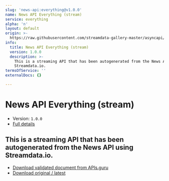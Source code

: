 ```yaml
---
slug: 'news-api:everything@v1.0.0'
name: News API Everything (stream)
service: everything
alpha: 'n'
layout: default
origin: >-
  https://raw.githubusercontent.com/streamdata-gallery-master/asyncapi/master/_listings/news-api/news-api-everything-stream-async.md
info:
  title: News API Everything (stream)
  version: 1.0.0
  description: >-
    This is a streaming API that has been autogenerated from the News API using
    Streamdata.io.
termsOfService: ''
externalDocs: {}

---
```

# News API Everything (stream)

* Version: `1.0.0`
* [Full details](../html/news-api:everything@v1.0.0.html)



## This is a streaming API that has been autogenerated from the News API using Streamdata.io.



* [Download validated document from APIs.guru](https://raw.githubusercontent.com/APIs-guru/asyncapi-directory/master/docs/APIs/news-api%3Aeverything%40v1.0.0.yaml)
* [Download original / latest](https://raw.githubusercontent.com/streamdata-gallery-master/asyncapi/master/_listings/news-api/news-api-everything-stream-async.md)

<script type="application/ld+json">
{
  "@context": "http://schema.org/",
  "@type": "WebAPI",
  "description": "This is a streaming API that has been autogenerated from the News API using Streamdata.io.",
  "documentation": "",

  "name": "News API Everything (stream)"
}
</script>
